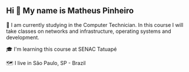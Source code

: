 ## Hi 👋 My name is Matheus Pinheiro

🌱 I am currently studying in the Computer Technician. In this course I will take classes on networks and infrastructure, operating systems and development.

🎓 I'm learning this course at SENAC Tatuapé

🗺 I live in São Paulo, SP - Brazil

<!--
**matheuspoliveiraa/matheuspoliveiraa** is a ✨ _special_ ✨ repository because its `README.md` (this file) appears on your GitHub profile.

Here are some ideas to get you started:

- 🔭 I’m currently working on ...
- 🌱 I’m currently learning ...
- 👯 I’m looking to collaborate on ...
- 🤔 I’m looking for help with ...
- 💬 Ask me about ...
- 📫 How to reach me: ...
- 😄 Pronouns: ...
- ⚡ Fun fact: ...
-->
